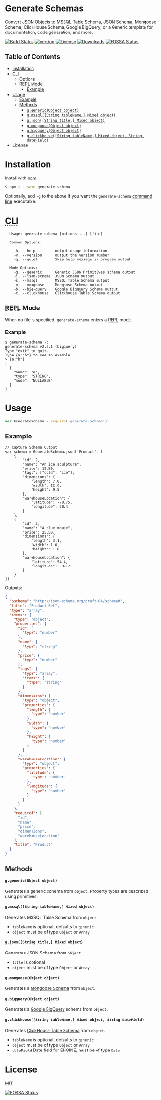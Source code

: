 # Generate Schemas

Convert JSON Objects to MSSQL Table Schema, JSON Schema, Mongoose Schema, ClickHouse Schema, Google BigQuery, or a Generic template for documentation, code generation, and more.

[![Build Status][travis-image]][travis-url]
[![version][npm-version]][npm-url]
[![License][npm-license]][license-url]
[![Downloads][npm-downloads]][npm-url]
[![FOSSA Status](https://app.fossa.io/api/projects/git%2Bgithub.com%2Fnijikokun%2Fgenerate-schema.svg?type=shield)](https://app.fossa.io/projects/git%2Bgithub.com%2Fnijikokun%2Fgenerate-schema?ref=badge_shield)

## Table of Contents

- [Installation](#installation)
- [CLI](#cli)
  * [Options](#options)
  * [REPL Mode](#repl-interactive-mode)
    + [Example](#example)
- [Usage](#usage)
  + [Example](#example-1)
  + [Methods](#methods)
    - [`g.generic(Object object)`](#ggenericobject-object)
    - [`g.mssql([String tableName,] Mixed object)`](#gmssqlstring-tablename-mixed-object)
    - [`g.json([String title,] Mixed object)`](#gjsonstring-title-mixed-object)
    - [`g.mongoose(Object object)`](#gmongooseobject-object)
    - [`g.bigquery(Object object)`](#gbigqueryobject-object)
    - [`g.clickhouse([String tableName,] Mixed object, String dateField)`](#gclickhousestring-tablename-mixed-object)
- [License](#license)

# Installation

Install with [npm](https://www.npmjs.com/):

```bash
$ npm i --save generate-schema
```

Optionally, add `-g` to the above if you want the `generate-schema` [command line](#cli) executable.

# <abbr title="Command Line Interface">CLI</abbr>

```
  Usage: generate-schema [options ...] [file]

  Common Options:

    -h, --help         output usage information
    -V, --version      output the version number
    -q, --quiet        Skip help message in program output

  Mode Options:
    -g, --generic      Generic JSON Primitives schema output
    -j, --json-schema  JSON Schema output
    -s, --mssql        MSSQL Table Schema output
    -m, --mongoose     Mongoose Schema output
    -b, --big-query    Google BigQuery Schema output
    -c, --clickhouse   Clickhouse Table Schema output
```

## <abbr title="Read Eval Print Loop">REPL</abbr> Mode

When no file is specified, `generate-schema` enters a <abbr title="Read Eval Print Loop">REPL</abbr> mode.

### Example

```
$ generate-schema -b
generate-schema v2.5.1 (bigquery)
Type "exit" to quit.
Type {a:"b"} to see an example.
> {a:"b"}
[
  {
    "name": "a",
    "type": "STRING",
    "mode": "NULLABLE"
  }
]
```

# Usage

```js
var GenerateSchema = require('generate-schema')
```

## Example

```
// Capture Schema Output
var schema = GenerateSchema.json('Product', [
    {
        "id": 2,
        "name": "An ice sculpture",
        "price": 12.50,
        "tags": ["cold", "ice"],
        "dimensions": {
            "length": 7.0,
            "width": 12.0,
            "height": 9.5
        },
        "warehouseLocation": {
            "latitude": -78.75,
            "longitude": 20.4
        }
    },
    {
        "id": 3,
        "name": "A blue mouse",
        "price": 25.50,
        "dimensions": {
            "length": 3.1,
            "width": 1.0,
            "height": 1.0
        },
        "warehouseLocation": {
            "latitude": 54.4,
            "longitude": -32.7
        }
    }
])
```

Outputs:

```json
{
  "$schema": "http://json-schema.org/draft-04/schema#",
  "title": "Product Set",
  "type": "array",
  "items": {
    "type": "object",
    "properties": {
      "id": {
        "type": "number"
      },
      "name": {
        "type": "string"
      },
      "price": {
        "type": "number"
      },
      "tags": {
        "type": "array",
        "items": {
          "type": "string"
        }
      },
      "dimensions": {
        "type": "object",
        "properties": {
          "length": {
            "type": "number"
          },
          "width": {
            "type": "number"
          },
          "height": {
            "type": "number"
          }
        }
      },
      "warehouseLocation": {
        "type": "object",
        "properties": {
          "latitude": {
            "type": "number"
          },
          "longitude": {
            "type": "number"
          }
        }
      }
    },
    "required": [
      "id",
      "name",
      "price",
      "dimensions",
      "warehouseLocation"
    ],
    "title": "Product"
  }
}
```


## Methods

#### `g.generic(Object object)`

Generates a generic schema from `object`. Property types are described using primitives.

#### `g.mssql([String tableName,] Mixed object)`

Generates MSSQL Table Schema from `object`.

- `tableName` is optional, defaults to `generic`
- `object` must be of type `Object` or `Array`

#### `g.json([String title,] Mixed object)`

Generates JSON Schema from `object`.

- `title` is optional
- `object` must be of type `Object` or `Array`

#### `g.mongoose(Object object)`

Generates a [Mongoose Schema][mongoose-schema] from `object`.

#### `g.bigquery(Object object)`

Generates a [Google BigQuery][bigquery-schema] schema from  `object`.

#### `g.clickhouse([String tableName,] Mixed object, String dateField)`

Generates [ClickHouse Table Schema][clickhouse-schema] from `object`.

- `tableName` is optional, defaults to `generic`
- `object` must be of type `Object` or `Array`
- `dateField` Date field for ENGINE, must be of type `Date`

# License

[MIT][license-url]


<!-- links -->

[license-url]: https://github.com/Nijikokun/generate-schema/blob/master/LICENSE
[travis-url]: https://travis-ci.org/nijikokun/generate-schema
[travis-image]: https://travis-ci.org/nijikokun/generate-schema.svg?branch=master
[npm-url]: https://www.npmjs.com/package/generate-schema
[npm-license]: https://img.shields.io/npm/l/generate-schema.svg?style=flat
[npm-version]: https://badge.fury.io/js/generate-schema.svg
[npm-downloads]: https://img.shields.io/npm/dm/generate-schema.svg?style=flat

[json-schema]: http://json-schema.org
[mongoose-schema]: http://mongoosejs.com
[bigquery-schema]: https://cloud.google.com/bigquery/
[clickhouse-schema]: https://clickhouse.yandex/


[![FOSSA Status](https://app.fossa.io/api/projects/git%2Bgithub.com%2Fnijikokun%2Fgenerate-schema.svg?type=large)](https://app.fossa.io/projects/git%2Bgithub.com%2Fnijikokun%2Fgenerate-schema?ref=badge_large)
